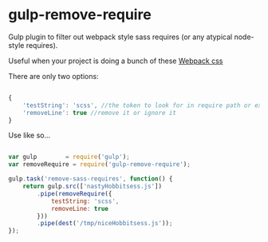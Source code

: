 # gulp-remove-require
Gulp plugin to filter out webpack style sass requires (or any atypical node-style requires).

Useful when your project is doing a bunch of these
[Webpack css](http://webpack.github.io/docs/stylesheets.html)

There are only two options:

```javascript

{
    'testString': 'scss', //the token to look for in require path or extension
    'removeLine': true //remove it or ignore it
}

```

Use like so...

```javascript

var gulp        = require('gulp');
var removeRequire = require('gulp-remove-require');

gulp.task('remove-sass-requires', function() {
    return gulp.src(['nastyHobbitsess.js'])
        .pipe(removeRequire({
            testString: 'scss',
            removeLine: true
        }))
        .pipe(dest('/tmp/niceHobbitsess.js'));
});

```